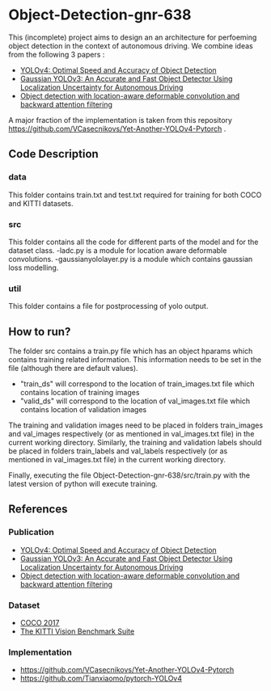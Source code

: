 # Object-Detection-gnr-638

This (incomplete) project aims to design an an architecture for perfoeming object detection in the context of autonomous driving. We combine ideas from the following 3 papers :
* [YOLOv4: Optimal Speed and Accuracy of Object Detection](https://arxiv.org/pdf/2004.10934)
* [Gaussian YOLOv3: An Accurate and Fast Object Detector Using Localization Uncertainty for Autonomous Driving](https://arxiv.org/pdf/1904.04620)
* [Object detection with location-aware deformable convolution and backward attention filtering](https://openaccess.thecvf.com/content_CVPR_2019/papers/Zhang_Object_Detection_With_Location-Aware_Deformable_Convolution_and_Backward_Attention_Filtering_CVPR_2019_paper.pdf)

A major fraction of the implementation is taken from this repository https://github.com/VCasecnikovs/Yet-Another-YOLOv4-Pytorch .

## Code Description 

### data

This folder contains train.txt and test.txt required for training for both COCO and KITTI datasets.

### src

This folder contains all the code for different parts of the model and for the dataset class.
-ladc.py is a module for location aware deformable convolutions.
-gaussianyololayer.py is a module which contains gaussian loss modelling.

### util

This folder contains a file for postprocessing of yolo output.

## How to run?

The folder src contains a train.py file which has an object hparams which contains training related information. This information needs to be set in the file (although there are default values). 
- "train_ds" will correspond to the location of train_images.txt file which contains location of training images
- "valid_ds" will correspond to the location of val_images.txt file which contains location of validation images

The training and validation images need to be placed in folders train_images and val_images respectively (or as mentioned in val_images.txt file) in the current working directory. Similarly, the training and validation labels should be placed in folders train_labels and val_labels respectively (or as mentioned in val_images.txt file) in the current working directory.

Finally, executing the file Object-Detection-gnr-638/src/train.py with the latest version of python will execute training.

## References 

### Publication 

* [YOLOv4: Optimal Speed and Accuracy of Object Detection](https://arxiv.org/pdf/2004.10934)
* [Gaussian YOLOv3: An Accurate and Fast Object Detector Using Localization Uncertainty for Autonomous Driving](https://arxiv.org/pdf/1904.04620)
* [Object detection with location-aware deformable convolution and backward attention filtering](https://openaccess.thecvf.com/content_CVPR_2019/papers/Zhang_Object_Detection_With_Location-Aware_Deformable_Convolution_and_Backward_Attention_Filtering_CVPR_2019_paper.pdf)

### Dataset 

* [COCO 2017](https://cocodataset.org/#download)
* [The KITTI Vision Benchmark Suite](http://www.cvlibs.net/datasets/kitti/)

### Implementation

* https://github.com/VCasecnikovs/Yet-Another-YOLOv4-Pytorch
* https://github.com/Tianxiaomo/pytorch-YOLOv4
